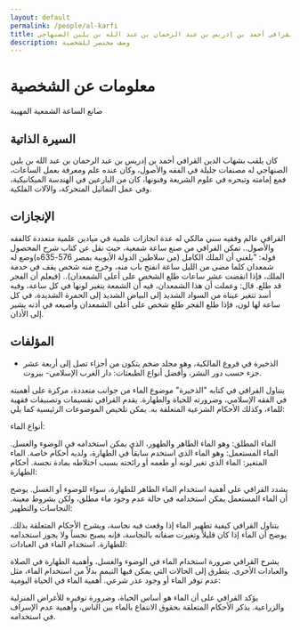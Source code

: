 ```yaml
---
layout: default
permalink: /people/al-karfi
title: المغربي شهاب الدين القرافي أحمد بن إدريس بن عبد الرحمان بن عبد الله بن يلين الصنهاجي
description: وصف مختصر للشخصية
---
```


# معلومات عن الشخصية
صانع الساعة الشمعية المهيبة
## السيرة الذاتية
كان يلقب بشهاب الدين القرافي أحمد بن إدريس بن عبد الرحمان بن عبد الله بن يلين الصنهاجي له مصنفات جليلة في الفقه والأصول، وكان عنده علم ومعرفة بعمل الساعات، فمع إمامته وتبحره في علوم الشريعة وفنونها، كان من البارعين في الهندسة الميكانيكية، وفي عمل التماثيل المتحركة، والآلات الفلكية.

## الإنجازات
القرافي عالم وفقيه سني مالكي له عدة انجازات علمية في ميادين علمية متعددة  كالفقه والأصول.. تمكن القرافي من صنع ساعة شمعية، حيث نقل عن كتاب شرح المحصول قوله: "بلغني أن الملك الكامل (من سلاطين الدولة الأيوبية بمصر 576-635ه)وضع له شمعدان كلما مضى من الليل ساعة انفتح باب منه، وخرج منه شخص يقف في خدمة الملك، فإذا انقضت عشر ساعات طلع الشخص على أعلى الشمعدان).. (فيعلم أن الفجر قد طلع. قال: وعملت أن هذا الشمعدان، فيه أن الشمعة يتغير لونها في كل ساعة، وفيه أسد تتغير عيناه من السواد الشديد إلى البياض الشديد إلى الحمرة الشديدة، في كل ساعة لها لون، فإذا طلع الفجر طلع شخص على أعلى الشمعدان وأصبعه في أذنه يشير إلى الأذان.

## المؤلفات
- الذخيرة في فروع المالكية، وهو مجلد ضخم يتكون من أجزاء تصل إلى أربعة عشر جزء حسب دور النشر، وأفضل أنواع الطبعتات: دار الغرب الإسلامي- بيروت.

يتناول القرافي في كتابه "الذخيرة" موضوع الماء من جوانب متعددة، مركزة على أهميته في الفقه الإسلامي، وضرورته للحياة والطهارة. يقدم القرافي تقسيمات وتصنيفات فقهية للماء، وكذلك الأحكام الشرعية المتعلقة به. يمكن تلخيص الموضوعات الرئيسية كما يلي:

أنواع الماء:

الماء المطلق: وهو الماء الطاهر والطهور، الذي يمكن استخدامه في الوضوء والغسل.
الماء المستعمل: وهو الماء الذي استخدم سابقاً في الطهارة، ولديه أحكام خاصة.
الماء المتغير: الماء الذي تغير لونه أو طعمه أو رائحته بسبب اختلاطه بمادة نجسة.
أحكام الطهارة:

يشدد القرافي على أهمية استخدام الماء الطاهر للطهارة، سواء للوضوء أو الغسل.
يوضح أن الماء المستعمل يمكن استخدامه في حالة عدم وجود ماء مطلق، ولكن بشروط معينة.
النجاسات والتطهير:

يتناول القرافي كيفية تطهير الماء إذا وقعت فيه نجاسة، ويشرح الأحكام المتعلقة بذلك.
يوضح أن الماء إذا كان قليلاً وتغيرت صفاته بالنجاسة، فإنه يصبح نجساً ولا يجوز استخدامه للطهارة.
استخدام الماء في العبادات:

يشرح القرافي ضرورة استخدام الماء في الوضوء والغسل، وأهمية الطهارة في الصلاة والعبادات الأخرى.
يتطرق إلى الحالات التي يمكن فيها التيمم بدلاً من استخدام الماء، مثل عدم توفر الماء أو وجود عذر شرعي.
أهمية الماء في الحياة اليومية:

يؤكد القرافي على أن الماء هو أساس الحياة، وضرورة توفيره للأغراض المنزلية والزراعية.
يذكر الأحكام المتعلقة بحقوق الانتفاع بالماء بين الناس، وأهمية عدم الإسراف في استخدامه.
